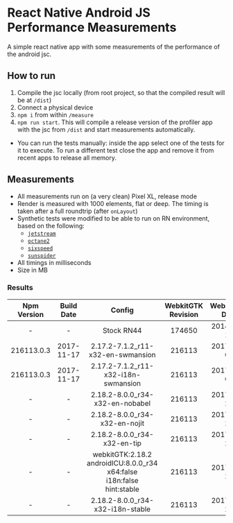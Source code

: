 # React Native Android JS Performance Measurements

A simple react native app with some measurements of the performance of the android jsc.

## How to run

1. Compile the jsc locally (from root project, so that the compiled result will be at `/dist`)
1. Connect a physical device
1. `npm i` from within `/measure`
2. `npm run start`. This will compile a release version of the profiler app with the jsc from `/dist` and start measurements automatically.
- You can run the tests manually: inside the app select one of the tests for it to execute. To run a different test close the app and remove it from recent apps to release all memory.

## Measurements

- All measurements run on (a very clean) Pixel XL, release mode
- Render is measured with 1000 elements, flat or deep. The timing is taken after a full roundtrip (after `onLayout`)
- Synthetic tests were modified to be able to run on RN environment, based on the following:
  - [`jetstream`](http://browserbench.org/JetStream/)
  - [`octane2`](https://chromium.github.io/octane/)
  - [`sixspeed`](https://github.com/kpdecker/six-speed)
  - [`sunspider`](https://webkit.org/perf/sunspider/sunspider.html)
- All timings in milliseconds
- Size in MB

### Results

| Npm Version | Build Date | Config | WebkitGTK Revision | WebkitGTK Date | TTI | SunSpider | Jetstream Hashmap | Octane2 | SixSpeed | Render Flat | Render Deep | Size |
| :---: | :---: | :---: | :---: | :---: | :---: | :---: | :---: | :---: | :---: | :---: | :---: | :---: |
| - | - | Stock RN44 | 174650 | 2014-10-13 | TODO | 550 | 4150 | 2500 | 1400 | 900 | 1400 | TODO |
| 216113.0.3 | 2017-11-17 | 2.17.2-7.1.2_r11-x32-en-swmansion | 216113 | 2017-05-03 | TODO | 480 | 3300 | 1950 | 440 | 850 | 1250 | TODO |
| 216113.0.3 | 2017-11-17 | 2.17.2-7.1.2_r11-x32-i18n-swmansion | 216113 | 2017-05-03 | TODO | TODO | TODO | TODO | TODO | TODO | TODO | TODO |
| - | - | 2.18.2-8.0.0_r34-x32-en-nobabel | 216113 | 2017-10-27 | TODO | 480 | 3300 | 1850 | 410 | 900 | 1350 | TODO |
| - | - | 2.18.2-8.0.0_r34-x32-en-nojit | 216113 | 2017-10-27 | TODO | 1045 | 9164 | 3856 | 574 | 900 | 1165 | TODO |
| - | - | 2.18.2-8.0.0_r34-x32-en-tip | 216113 | 2017-10-27 | TODO | 480 | 3250 | 1800 | 400 | 850 | 1300 | TODO |
| - | - | webkitGTK:2.18.2<br/>androidICU:8.0.0_r34<br/>x64:false<br/>i18n:false<br/>hint:stable<br/> | 216113 | 2017-10-27 | TODO | TODO | TODO | TODO | TODO | TODO | TODO | TODO |
| - | - | 2.18.2-8.0.0_r34-x32-i18n-stable | 216113 | 2017-10-27 | TODO | TODO | TODO | TODO | TODO | TODO | TODO | TODO |


